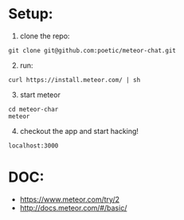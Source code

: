 # Setup:
1. clone the repo:
```
git clone git@github.com:poetic/meteor-chat.git
```
2. run:
```
curl https://install.meteor.com/ | sh
```
3. start meteor
```
cd meteor-char
meteor
```
4. checkout the app and start hacking!
```
localhost:3000
```

# DOC:
- https://www.meteor.com/try/2
- http://docs.meteor.com/#/basic/
